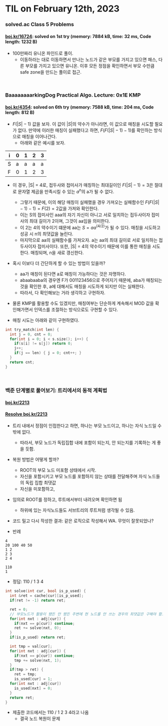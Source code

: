 # **TIL on February 12th, 2023**
### solved.ac Class 5 Problems
#### [boj.kr/16724](../../../Problem%20Solving/boj/solvedac/16724-02-12-2023.cpp): solved on 1st try (memory: 7884 kB, time: 32 ms, Code length: 1232 B)
* 100만짜리 유니온 파인드로 풀이.
  - 이동하라는 대로 이동하면서 만나는 노드가 같은 부모를 가지고 있으면 패스, 다른 부모를 가지고 있으면 유니온. 이후 모든 정점을 확인하면서 부모 수만큼 safe zone을 만드는 풀이로 접근.

<br>

### BaaaaaaaarkingDog Practical Algo. Lecture: 0x1E KMP
#### [boj.kr/4354](../../../Problem%20Solving/boj/KMP/4354-02-10-2023.cpp): solved on 6th try (memory: 7588 kB, time: 204 ms, Code length: 812 B)
* $F(|S| - 1)$ 값을 보자. 이 값이 $|S|$의 약수가 아니라면, 이 값으로 매칭을 시도할 필요가 없다. 만약에 이러한 매칭이 실패했다고 하면, $F(F(|S|-1)-1)$를 확인하는 방식으로 매칭을 이어나간다.
  - 아래와 같은 예시를 보자.

|i|0|1|2|3|
|-|-|-|-|-|
|S|a|a|a|a|
|F|0|1|2|3|

* 이 경우, |S| = 4로, 접두사와 접미사가 매칭하는 최대길이인 $F(|S| - 1) = 3$은 절대로 문자열 제곱을 만족시킬 수 있는 $a^n$의 a가 될 수 없다.
  - 그렇기 때문에, 이의 해당 매칭이 실패했을 경우 가져오는 실패함수인 $F(F(|S| - 1) - 1) = F(2) = 2$값을 가져와 확인한다.
  - 이는 S의 접미사인 aaa의 자기 자신이 아니고 서로 일치하는 접두사이자 접미사의 최대 길이가 2이며, 그것이 aa임을 의미한다.
  - 이 2는 4의 약수이기 떄문에 aa는 $S = aa^(4/2)$가 될 수 있다. 매칭을 시도하고 성공 시 n의 최댓값을 늘린다.
  - 마지막으로 aa의 실패함수를 가져오자. a는 aa의 최대 길이로 서로 일치하는 접두사이자 접미사이다. 또한, |S| = 4의 약수이기 때문에 이를 통한 매칭을 시도한다. 매칭되며, n을 새로 갱신한다.
* 혹시 이보다 더 간단하게 할 수 있는 방법이 있을까?
  - aa가 매칭이 된다면 a로 매칭이 가능하다는 것은 자명하다.
  - abaabaaba의 경우엔 F가 001123456으로 주어지기 때문에, aba가 매칭되는 것을 확인한 후, a에 대해서도 매칭을 시도하게 되지만 이는 실패한다. 
  - 따라서, 다 확인해보는 거라 생각하고 구현하자.
* 물론 KMP를 활용할 수도 있겠지만, 매칭여부는 단순하게 계속해서 MOD 값을 확인해가면서 인덱스를 조절하는 방식으로도 구현할 수 있다.

* 매칭 시도는 아래와 같이 구현하였다.

```cpp
int try_match(int len) {
  int j = 0, cnt = 0;
  for(int i = 0; i < s.size(); i++) {
    if(s[i] != s[j]) return 0;
    j++;
    if(j == len) { j = 0; cnt++; }
  }
  return cnt;
}
```

<br>

### 백준 단계별로 풀어보기: 트리에서의 동적 계획법
#### [boj.kr/2213](../../../Problem%20Solving/boj/Tree/2213-02-06-2023.cpp)
#### [Resolve boj.kr/2213](../../../Problem%20Solving/boj/Tree/2213-re-02-12-2023.cpp)
* 트리 내에서 정점이 인접한다고 하면, 하나는 부모 노드이고, 하나는 자식 노드일 수밖에 없다.
  - 따라서, 부모 노드가 독립집합 내에 포함이 되는지, 안 되는지를 기록하는 게 좋을 듯함.
* 복원 방법은 어떻게 할까?
  - ROOT의 부모 노드 미포함 상태에서 시작.
  - 자신을 포함시키고 부모 노드를 포함하지 않는 상태를 전달해주며 자식 노드들의 독립 집합 최댓값
  - 자신을 미포함하고, 
* 임의로 ROOT를 정하고, 루트에서부터 내려오며 확인하면 됨
  - 하위에 있는 자식노드들도 서브트리의 루트처럼 생각될 수 있음.

* 코드 밀고 다시 작성한 결과: 같은 로직으로 작성해서 WA. 무엇이 잘못되었나?

* 반례
```shell
4
20 100 40 50
1 2
2 3
2 4
```
```shell
110
1
```
  - 정답: 110 / 1 3 4

```cpp
int solve(int cur, bool is_p_used) {
  int &ret = cache[cur][is_p_used];
  if(ret != -1) return ret;

  ret = 0;
  // 부모노드가 활용이 됐든 안 됐든 주변에 현 노드를 안 쓰는 경우의 최댓값은 구해야 함.
  for(int nxt : adj[cur]) {
    if(nxt == p[cur]) continue;
    ret += solve(nxt, 0);
  }
  if(is_p_used) return ret;

  int tmp = val[cur];
  for(int nxt : adj[cur]) {
    if(nxt == p[cur]) continue;
    tmp += solve(nxt, 1);
  }
  if(tmp > ret) {
    ret = tmp;
    is_used[cur] = 1;
  for(int nxt : adj[cur])
    is_used[nxt] = 0;
  }
  return ret;
}
```

* 제출한 코드에서는 110 / 1 2 3 4라고 나옴
  - 결국 노드 복원이 문제

